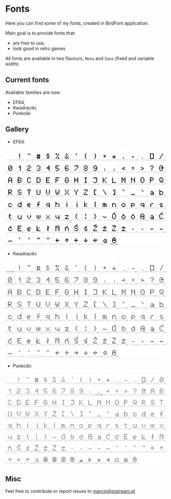 # Fonts

Here you can find some of my fonts, created in BirdFont application.

Main goal is to provide fonts that:
* are free to use,
* look good in retro games

All fonts are available in two flavours, `Mono` and `Sans` (fixed and variable width)

## Current fonts

Available families are now:

* EF64,
* Kwadraciki,
* Punkciki

## Gallery

* EF64:

![ef64](images/ef64.png)

* Kwadraciki:

![kwadraciki](images/kwadraciki.png)

* Punkciki:

![punkciki](images/punkciki.png)

## Misc

Feel free to contribute or report issues to marcin@iostream.pl
